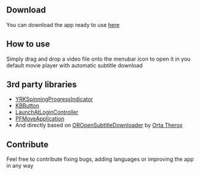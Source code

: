 ## Download
You can download the app ready to use [here](http://javierquerol.es/subs)

## How to use
Simply drag and drop a video file onto the menubar icon to open it in you default movie player with automatic subtitle download


## 3rd party libraries
- [YRKSpinningProgressIndicator](https://github.com/kelan/yrk-spinning-progress-indicator)
- [KBButton](https://github.com/kwbock/KBButton)
- [LaunchAtLoginController](https://github.com/Mozketo/LaunchAtLoginController)
- [PFMoveApplication](https://github.com/potionfactory/LetsMove)
- And directly based on [OROpenSubtitleDownloader](https://github.com/orta/OROpenSubtitleDownloader) by [Orta Therox](https://github.com/orta)

## Contribute
Feel free to contribute fixing bugs, adding languages or improving the app in any way
